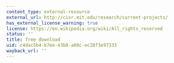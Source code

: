 ```yaml
---
content_type: external-resource
external_url: http://cisr.mit.edu/research/current-projects/
has_external_license_warning: true
license: https://en.wikipedia.org/wiki/All_rights_reserved
status: ''
title: free download
uid: c4dac5b4-b7ee-43b8-a60c-ec28f3e97333
wayback_url: ''
---
```

